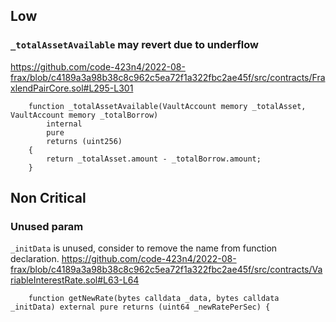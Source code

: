 ## Low
### `_totalAssetAvailable` may revert due to underflow
https://github.com/code-423n4/2022-08-frax/blob/c4189a3a98b38c8c962c5ea72f1a322fbc2ae45f/src/contracts/FraxlendPairCore.sol#L295-L301

```solidity
    function _totalAssetAvailable(VaultAccount memory _totalAsset, VaultAccount memory _totalBorrow)
        internal
        pure
        returns (uint256)
    {
        return _totalAsset.amount - _totalBorrow.amount;
    }
```

## Non Critical
### Unused param
`_initData` is unused, consider to remove the name from function declaration.
https://github.com/code-423n4/2022-08-frax/blob/c4189a3a98b38c8c962c5ea72f1a322fbc2ae45f/src/contracts/VariableInterestRate.sol#L63-L64

```solidity
    function getNewRate(bytes calldata _data, bytes calldata _initData) external pure returns (uint64 _newRatePerSec) {

```